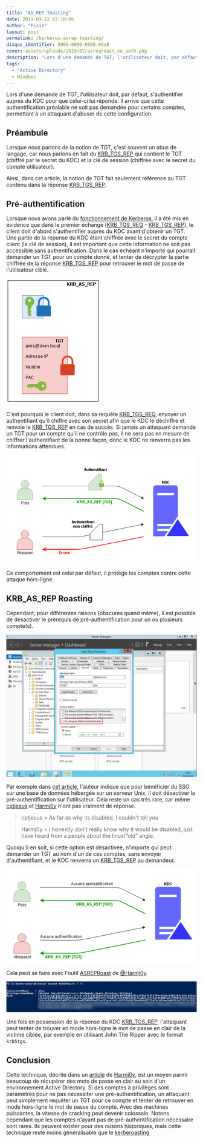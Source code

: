 ```yaml
---
title: "AS_REP Toasting"
date: 2019-03-22 07:10:06
author: "Pixis"
layout: post
permalink: /kerberos-asrep-toasting/
disqus_identifier: 0000-0000-0000-00a8
cover: assets/uploads/2019/02/asreqroast_no_auth.png
description: "Lors d'une demande de TGT, l'utilisateur doit, par défaut, s'authentifier auprès du KDC pour que celui-ci lui réponde. Il arrive que cette authentification préalable ne soit pas demandée pour certains comptes, permettant à un attaquant d'abuser de cette configuration"
tags:
  - "Active Directory"
  - Windows
---
```


Lors d'une demande de TGT, l'utilisateur doit, par défaut, s'authentifier auprès du KDC pour que celui-ci lui réponde. Il arrive que cette authentification préalable ne soit pas demandée pour certains comptes, permettant à un attaquant d'abuser de cette configuration.

<!--more-->

## Préambule

Lorsque nous parlons de la notion de TGT, c'est souvent un abus de langage, car nous parlons en fait du [KRB_TGS_REP](/kerberos/#krb_tgs_rep) qui contient le TGT (chiffré par le secret du KDC) et la clé de session (chiffrée avec le secret du compte utilisateur).

Ainsi, dans cet article, la notion de TGT fait seulement référence au TGT contenu dans la réponse [KRB_TGS_REP](/kerberos/#krb_tgs_rep). 

## Pré-authentification

Lorsque nous avons parlé du [fonctionnement de Kerberos](https://beta.hackndo.com/kerberos), il a été mis en évidence que dans le premier échange ([KRB_TGS_REQ](/kerberos/#krb_tgs_req) - [KRB_TGS_REP](/kerberos/#krb_tgs_rep)), le client doit d'abord s'authentifier auprès du KDC avant d'obtenir un TGT. Une partie de la réponse du KDC étant chiffrée avec le secret du compte client (la clé de session), il est important que cette information ne soit pas accessible sans authentification. Dans le cas échéant n'importe qui pourrait demander un TGT pour un compte donné, et tenter de décrypter  la partie chiffrée de la réponse [KRB_TGS_REP](/kerberos/#krb_tgs_rep) pour retrouver le mot de passe de l'utilisateur ciblé.

[![KRB_AS_REP](/assets/uploads/2018/05/asrep.png)](/assets/uploads/2018/05/asrep.png)

C'est pourquoi le client doit, dans sa requête [KRB_TGS_REQ](/kerberos/#krb_tgs_req), envoyer un authentifiant qu'il chiffre avec son secret afin que le KDC le déchiffre et renvoie le [KRB_TGS_REP](/kerberos/#krb_tgs_rep) en cas de succès. Si jamais un attaquant demande un TGT pour un compte qu'il ne contrôle pas, il ne sera pas en mesure de chiffrer l'authentifiant de la bonne façon, donc le KDC ne renverra pas les informations attendues.

[![Authentication Required](/assets/uploads/2019/02/asreqroast_auth.png)](/assets/uploads/2019/02/asreqroast_auth.png)

Ce comportement est celui par défaut, il protège les comptes contre cette attaque hors-ligne.

## KRB_AS_REP Roasting

Cependant, pour différentes raisons (obscures quand même), il est possible de désactiver le prérequis de pré-authentification pour un ou plusieurs compte(s).

[![Preauthentication Setting](/assets/uploads/2019/02/preauthsettings.png)](/assets/uploads/2019/02/preauthsettings.png)

Par exemple dans [cet article](https://laurentschneider.com/wordpress/2014/01/the-long-long-route-to-kerberos.html), l'auteur indique que pour bénéficier du SSO sur une base de données hébergée sur un serveur Unix, il doit désactiver la pré-authentification sur l'utilisateur. Cela reste un cas très rare, car même [cptjesus](https://twitter.com/cptjesus) et [Harmj0y](https://twitter.com/harmj0y) n'ont pas vraiment de réponse.

> cptjesus > As far as why its disabled, I couldn't tell you

> Harmj0y > I honestly don’t really know why it would be disabled, just have heard from a people about the linux/“old” angle.

Quoiqu'il en soit, si cette option est désactivée, n'importe qui peut demander un TGT au nom d'un de ces comptes, sans envoyer d'authentifiant, et le KDC renverra un [KRB_TGS_REP](/kerberos/#krb_tgs_rep) au demandeur.

[![Authentication Required](/assets/uploads/2019/02/asreqroast_no_auth.png)](/assets/uploads/2019/02/asreqroast_no_auth.png)

Cela peut se faire avec l'outil [ASREPRoast](https://github.com/HarmJ0y/ASREPRoast) de [@Harmj0y](https://twitter.com/harmj0y).

[![ASREPRoast](/assets/uploads/2019/02/attackasrep.png)](/assets/uploads/2019/02/attackasrep.png)

Une fois en possession de la réponse du KDC [KRB_TGS_REP](/kerberos/#krb_tgs_rep), l'attaquant peut tenter de trouver en mode hors-ligne le mot de passe en clair de la victime ciblée, par exemple en utilisant John The Ripper avec le format `krb5tgs`.

## Conclusion

Cette technique, décrite dans un [article](https://www.harmj0y.net/blog/activedirectory/roasting-as-reps/) de [Harmj0y](https://twitter.com/harmj0y), est un moyen parmi beaucoup de récupérer des mots de passe en clair au sein d'un environnement Active Directory. Si des comptes à privilèges sont paramétrés pour ne pas nécessiter une pré-authentification, un attaquant peut simplement requêter un TGT pour ce compte et tenter de retrouver en mode hors-ligne le mot de passe du compte. Avec des machines puissantes, la vitesse de cracking peut devenir colossale. Notons cependant que les comptes n'ayant pas de pré-authentification nécessaire sont rares. Ils peuvent exister pour des raisons historiques, mais cette technique reste moins généralisable que le [kerberoasting](/kerberoasting)
